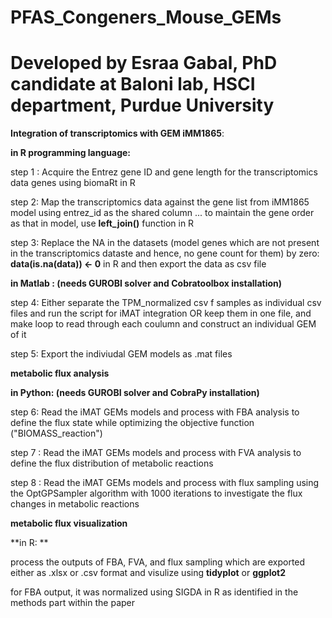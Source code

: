 # PFAS_Congeners_Mouse_GEMs  

# Developed by Esraa Gabal, PhD candidate at Baloni lab, HSCI department, Purdue University  

**Integration of transcriptomics with GEM iMM1865**:  

**in R programming language:**  

step 1 : Acquire the Entrez gene ID and gene length for the transcriptomics data genes using biomaRt in R  

step 2: Map the transcriptomics data against the gene list from iMM1865 model using entrez_id as the shared column ... to maintain the gene order as that in model, use **left_join()** function in R  

step 3: Replace the NA in the datasets (model genes which are not present in the transcriptomics dataste and hence, no gene count for them) by zero: **data(is.na(data)) <- 0** in R and then export the data as csv file  

**in Matlab : (needs GUROBI solver and Cobratoolbox installation)**  

step 4: Either separate the TPM_normalized csv f samples as individual csv files and run the script for iMAT integration OR keep them in one file, and make loop to read through each coulumn and construct an individual GEM of it  

step 5: Export the indiviudal GEM models as .mat files  

**metabolic flux analysis**  

**in Python: (needs GUROBI solver and CobraPy installation)**  

step 6: Read the iMAT GEMs models and process with FBA analysis to define the flux state while optimizing the objective function ("BIOMASS_reaction")  

step 7 : Read the iMAT GEMs models and process with FVA analysis to define the flux distribution of metabolic reactions  

step 8 : Read the iMAT GEMs models and process with flux sampling using the OptGPSampler algorithm with 1000 iterations to investigate the flux changes in metabolic reactions  

**metabolic flux visualization**  

**in R: **  

process the outputs of FBA, FVA, and flux sampling which are exported either as .xlsx or .csv format and visulize using **tidyplot** or **ggplot2**  

for FBA output, it was normalized using SIGDA in R as identified in the methods part within the paper 

